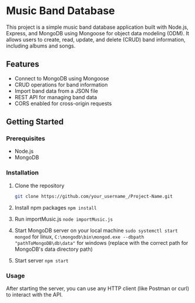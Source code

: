 # Music Band Database

This project is a simple music band database application built with Node.js, Express, and MongoDB using Mongoose for object data modeling (ODM). It allows users to create, read, update, and delete (CRUD) band information, including albums and songs.

## Features

- Connect to MongoDB using Mongoose
- CRUD operations for band information
- Import band data from a JSON file
- REST API for managing band data
- CORS enabled for cross-origin requests

## Getting Started

### Prerequisites

- Node.js
- MongoDB

### Installation

1. Clone the repository

   ```sh
   git clone https://github.com/your_username_/Project-Name.git
   ```

2. Install npm packages
   `npm install`

3. Run importMusic.js
   `node importMusic.js`

4. Start MongoDB server on your local machine
   `sudo systemctl start mongod` for linux,
   `C:\mongodb\bin\mongod.exe --dbpath "pathToMongoDB\db\data"` for windows (replace with the correct path for MongoDB's data directory path)

5. Start server
   `npm start`

### Usage

After starting the server, you can use any HTTP client (like Postman or curl) to interact with the API.
